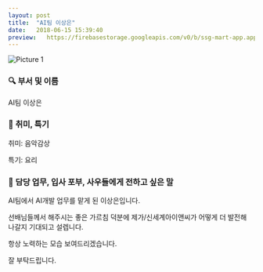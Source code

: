 ```yaml
---
layout: post
title:  "AI팀 이상은"
date:   2018-06-15 15:39:40
preview:   https://firebasestorage.googleapis.com/v0/b/ssg-mart-app.appspot.com/o/%EB%8F%99%EA%B8%B0%EC%82%AC%EC%A7%84%2F191921.jpg?alt=media&token=c8804701-fb4e-4940-9359-9d42357a93d3
---
```


![Picture 1](https://firebasestorage.googleapis.com/v0/b/ssg-mart-app.appspot.com/o/%EB%8F%99%EA%B8%B0%EC%82%AC%EC%A7%84%2F191921.jpg?alt=media&token=c8804701-fb4e-4940-9359-9d42357a93d3)

### 🔍 **부서 및 이름**

  AI팀 이상은
    
### 🔔 **취미, 특기**

  취미: 음악감상
  
  특기: 요리

### 🔔 **담당 업무, 입사 포부, 사우들에게 전하고 싶은 말**

 AI팀에서 AI개발 업무를 맡게 된 이상은입니다. 
 
 선배님들께서 해주시는 좋은 가르침 덕분에 제가/신세계아이앤씨가 어떻게 더 발전해 나갈지 기대되고 설렙니다. 
 
 항상 노력하는 모습 보여드리겠습니다. 
 
 잘 부탁드립니다.